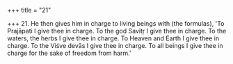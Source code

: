 +++
title = "21"

+++
21. He then gives him in charge to living beings with (the formulas), 'To Prajāpati I give thee in charge. To the god Savitṛ I give thee in charge. To the waters, the herbs I give thee in charge. To Heaven and Earth I give thee in charge. To the Viśve devās I give thee in charge. To all beings I give thee in charge for the sake of freedom from harm.'
